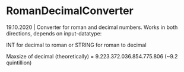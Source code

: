 # RomanDecimalConverter
19.10.2020 | Converter for roman and decimal numbers. Works in both directions, depends on input-datatype:
 
INT for decimal to roman 
or 
STRING for roman to decimal
 
Maxsize of decimal (theoretically) = 9.223.372.036.854.775.806 (~9.2 quintillion)

